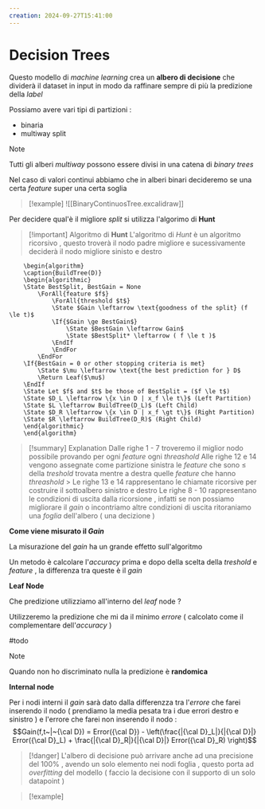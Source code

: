 ```yaml
---
creation: 2024-09-27T15:41:00
---
```

# Decision Trees

Questo modello di *machine learning* crea un **albero di decisione** che dividerà il dataset in input in modo da raffinare sempre di più la predizione della *label* 

Possiamo avere vari tipi di partizioni :
+ binaria
+ multiway split

>[!note] 
>Tutti gli alberi *multiway* possono essere divisi in una catena di *binary trees* 

Nel caso di valori continui abbiamo che in alberi binari decideremo se una certa *feature* super una certa soglia 

>[!example] 
![[BinaryContinuosTree.excalidraw]]

Per decidere qual'è il migliore *split* si utilizza l'algorimo di **Hunt**

>[!important] Algoritmo di **Hunt**
>L'algoritmo di *Hunt* è un algoritmo ricorsivo , questo troverà il nodo padre migliore e sucessivamente deciderà il nodo migliore sinisto e destro

```pseudo
	\begin{algorithm}
	\caption{BuildTree(D)}
	\begin{algorithmic}
	\State BestSplit, BestGain = None
		\ForAll{feature $f$}
			\ForAll{threshold $t$}
			\State $Gain \leftarrow \text{goodness of the split} (f \le t)$
			\If{$Gain \ge BestGain$}
				\State $BestGain \leftarrow Gain$
				\State $BestSplit* \leftarrow ( f \le t )$
            \EndIf
            \EndFor
        \EndFor
    \If{BestGain = 0 or other stopping criteria is met}
	    \State $\mu \leftarrow \text{the best prediction for } D$
	    \Return Leaf($\mu$)
    \EndIf
    \State Let $f$ and $t$ be those of BestSplit = ($f \le t$)
    \State $D_L \leftarrow \{x \in D | x_f \le t\}$ (Left Partition)
    \State $L \leftarrow BuildTree(D_L)$ (Left Child)
    \State $D_R \leftarrow \{x \in D | x_f \gt t\}$ (Right Partition) 
    \State $R \leftarrow BuildTree(D_R)$ (Right Child)
	\end{algorithmic}
	\end{algorithm}
```

>[!summary] Explanation
>Dalle righe 1 - 7 troveremo il miglior nodo possibile provando per ogni *feature* ogni *threashold* 
>Alle righe 12 e 14 vengono assegnate come partizione sinistra le *feature* che sono $\le$ della *treshold* trovata mentre a destra quelle *feature* che hanno *threashold* $\gt$
>Le righe 13 e 14 rappresentano le chiamate ricorsive per costruire il sottoalbero sinistro e destro 
>Le righe 8 - 10 rappresentano le condizioni di uscita dalla ricorsione , infatti se non possiamo migliorare il *gain* o incontriamo altre condizioni di uscita ritoraniamo una *foglia* dell'albero ( una decizione )
>

**Come viene misurato il *Gain***

La misurazione del *gain* ha un grande effetto sull'algoritmo 

Un metodo è calcolare l'*accuracy* prima e dopo della scelta della *treshold* e *feature* , la differenza tra queste è il *gain*  

**Leaf Node**

Che predizione utilizziamo all'interno del *leaf* node ? 

Utilizzeremo la predizione che mi da il minimo *errore* ( calcolato come il complementare dell'*accuracy* )

#todo 

>[!note] 
>Quando non ho discriminato nulla la predizione è **randomica**

**Internal node**

Per i nodi interni il *gain* sarà dato dalla differenzza tra l'*errore* che farei inserendo il nodo ( prendiamo la media pesata tra i due errori destro e sinistro ) e l'errore che farei non inserendo il nodo :
$$Gain(f,t~|~{\cal D}) = Error({\cal D}) - \left(\frac{|{\cal D}_L|}{|{\cal D}|} Error({\cal D}_L) + \frac{|{\cal D}_R|}{|{\cal D}|} Error({\cal D}_R) \right)$$

>[!danger] 
>L'albero di decisione può arrivare anche ad una precisione del 100% , avendo un solo elemento nei nodi foglia , questo porta ad *overfitting* del modello ( faccio la decisione con il supporto di un solo datapoint )

>[!example] 
